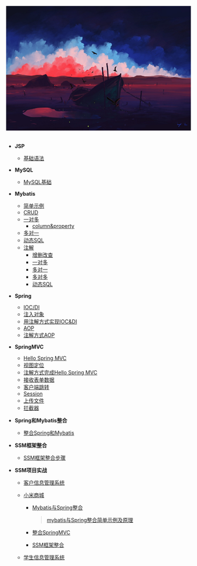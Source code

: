 

<div align="center"><img width="600" height="340" src="https://github.com/NTFSk/JavaLearning/blob/master/pictures/readme_pictrues/wallhaven-13mk9v.jpg"/></div>
<br>

* __JSP__
  - [基础语法](./source/JSP/1.基础语法.md)

* **MySQL**
  * [MySQL基础](MySQL/mysql基础.md)
* __Mybatis__
  - [简单示例](https://github.com/NTFSk/JavaLearning/blob/master/source/Mybatis/1.%E4%B8%80%E4%B8%AA%E7%AE%80%E5%8D%95%E7%9A%84%E7%A4%BA%E4%BE%8B.md)
  - [CRUD](https://github.com/NTFSk/JavaLearning/blob/master/source/Mybatis/2.CRUD.md)
  - [一对多](https://github.com/NTFSk/JavaLearning/blob/master/source/Mybatis/3.mybatis%E4%B8%AD%E7%9A%84%E4%B8%80%E5%AF%B9%E5%A4%9A.md)
  	- [column&property](./source/Mybatis/column&property.md)
  - [多对一](https://github.com/NTFSk/JavaLearning/blob/master/source/Mybatis/4.mybatis%E4%B8%AD%E7%9A%84%E5%A4%9A%E5%AF%B9%E4%B8%80.md)
  - [动态SQL](https://github.com/NTFSk/JavaLearning/blob/master/source/Mybatis/5.%E5%8A%A8%E6%80%81SQL.md)
  - [注解](#)
  	- [增删改查](./source/Mybatis/注解-CRUD.md)
  	- [一对多](./source/Mybatis/注解-一对多.md)
  	- [多对一](./source/Mybatis/注解-多对一.md)
  	- [多对多](./source/Mybatis/注解-多对多.md)
  	- [动态SQL](./source/Mybatis/注解-动态SQL.md)

* __Spring__
  - [IOC/DI](./source/Spring/1.IOC&DI.md)
  - [注入对象](./source/Spring/2.注入对象.md)
  - [用注解方式实现IOC&DI](./source/Spring/3.用注解方式实现IOC&DI.md)
  - [AOP](./source/Spring/4.AOP.md)
  - [注解方式AOP](./source/Spring/5.注解AOP.md)


* __SpringMVC__
	- [Hello Spring MVC](./source/SpringMVC/Hello-SpringMVC.md)
	- [视图定位](./source/SpringMVC/视图定位.md)
	- [注解方式完成Hello Spring MVC](./source/SpringMVC/注解方式.md )
	- [接收表单数据](./source/SpringMVC/接收数据.md)
	- [客户端跳转](./source/SpringMVC/客户端跳转.md)
	- [Session](./source/SpringMVC/session.md)
	- [上传文件](./source/SpringMVC/上传文件.md)
	- [拦截器](./source/SpringMVC/拦截器.md)  

* __Spring和Mybatis整合__

  - [整合Spring和Mybatis](./source/整合Spring与Mybatis)

* __SSM框架整合__

  - [SSM框架整合步骤](./source/SSM框架整合)

* __SSM项目实战__

  - [客户信息管理系统](source/SSM项目/客户管理系统)

  - [小米商城](source/SSM项目/小米商城)  

    * [Mybatis与Spring整合](./source/SSM项目/客户管理系统/学习笔记/Mybatis整合Spring-加入Spring事务管理)

      > [mybatis与Spring整合简单示例及原理](./source/整合Spring与Mybatis)

    * [整合SpringMVC](./source/SSM项目/客户管理系统/学习笔记/整合SpringMVC)

    * [SSM框架整合](./source/SSM框架整合)


  * [学生信息管理系统](source/SSM项目/学生信息管理系统)

  

  
